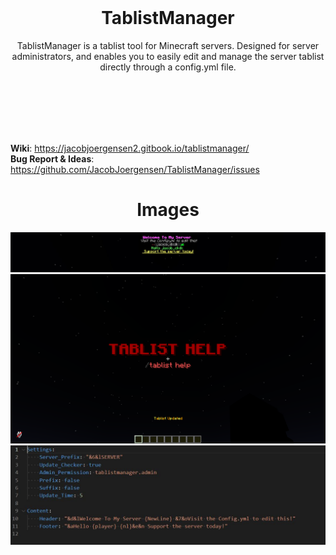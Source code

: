 <br>
<h1 align="center">TablistManager</h1>

<p align="center">TablistManager is a tablist tool for Minecraft servers. Designed for server administrators, and enables you to easily edit and manage the server tablist directly through a config.yml file.</p>

<br>
<br>
<br>
<br>
<br>

**Wiki**: https://jacobjoergensen2.gitbook.io/tablistmanager/
<br>**Bug Report & Ideas**: https://github.com/JacobJoergensen/TablistManager/issues

<h1 align="center">Images</h1>

![alt text](https://github.com/JacobJoergensen/TablistManager/blob/main/img/tablistm-showcase3.jpg?raw=true)
![alt text](https://github.com/JacobJoergensen/TablistManager/blob/main/img/tablistm-showcase.png?raw=true)
![alt text](https://github.com/JacobJoergensen/TablistManager/blob/main/img/TablistM-Config.jpg?raw=true)

